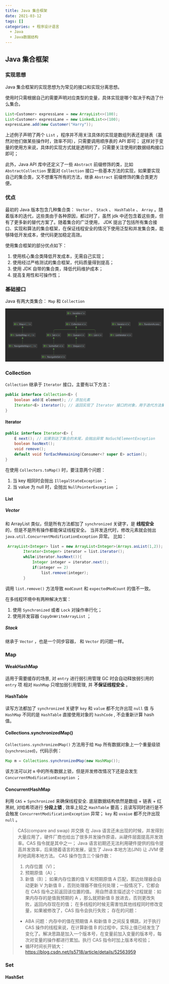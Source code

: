```yaml
---
title: Java 集合框架
date: 2021-03-12
tags: []
categories: + 程序设计语言
  + Java
  + Java数据结构
---
```


## Java 集合框架

### 实现思想

Java 集合框架的实现思想为为常见的接口和实现分离思想。

使用时只需根据自己的需要声明对应类型的变量，具体实现是哪个取决于构造了什么集合。

```JAVA
List<Customer> expressLane = new ArrayList<>(100);
List<Customer> expressLane = new LinkedList<>(100);
expressLane.add(new Customer("Harry"));
```

上述例子声明了两个 `List` ，程序并不用关注具体的实现是数组列表还是链表（虽然对他们做某些操作时，效率不同），只需要调用顺序表的 API 即可；
这样对于变量的使用方来说，具体的实现方式就是透明的了，只需要关注使用的数据结构接口即可；

此外，Java API 库中还定义了一些 `Abstract` 前缀修饰的类，比如 `AbstractCollection` 里面对 `Collection` 接口一些基本方法的实现，如果要实现自己的集合类，又不想重写所有的方法，继承 `Abstract` 前缀修饰的集合类更方便。

### 优点

最初的 Java 版本包含几种集合类： `Vector` 、 `Stack` 、 `HashTable` 、 `Array` 。随着版本的迭代，这些类由于各种原因，都过时了，虽然 jdk 中还包含着这些类，但有了更多新的替代方案了。随着集合的广泛使用， JDK 提出了包括所有集合接口、实现和算法的集合框架，在保证线程安全的情况下使用泛型和并发集合类，能够降低开发成本，使代码更加稳定高效。

使用集合框架的部分优点如下：

1. 使用核心集合类降低开发成本，无需自己实现；
2. 使用经过严格测试的集合框架，代码质量得到提高；
3. 使用 JDK 自带的集合类，降低代码维护成本；
4. 提高复用性和可操作性；

### 基础接口

Java 有两大类集合： `Map` 和 `Collection`

![picture 1](../../../../../assets/%E7%A8%8B%E5%BA%8F%E8%AE%BE%E8%AE%A1%E8%AF%AD%E8%A8%80/Java/Java%E6%95%B0%E6%8D%AE%E7%BB%93%E6%9E%84/Java%20%E9%9B%86%E5%90%88%E7%B1%BB/bb5ba2d657eeccd52915b6ed133b9e2cf3b272af3ae070137218ddcc16bbba84.png)

### Collection

`Collection` 继承于 `Iterator` 接口，主要有以下方法：

```JAVA
public interface Collection<E> {
    boolean add(E element); // 添加元素
    Iterator<E> iterator(); // 返回实现了 Iterator 接口的对象，用于迭代方法集合中的元素
}
```

#### Iterator

```JAVA
public interface Iterator<E> {
    E next(); // 如果到达了集合的末尾，会抛出异常 NoSuchElementException
    boolean hasNext();
    void remove();
    default void forEachRemaining(Consumer<? super E> action();
}
```

在使用 `Collectors.toMap()` 时，要注意两个问题：

1. 当 key 相同时会抛出 `IllegalStateException` ；
2. 当 value 为 null 时，会抛出 `NullPointerException` ；

#### List

##### Vector

和 ArrayList 类似，但是所有方法都加了 `synchronized` 关键字，是 **线程安全** 的，但是不是所有操作都能保证线程安全。
当并发迭代时，修改元素就会抛出 `java.util.ConcurrentModificationException` 异常。
比如：

```JAVA
 ArrayList<Integer> list = new ArrayList<Integer>(Arrays.asList(1,2));
        Iterator<Integer> iterator = list.iterator();
        while(iterator.hasNext()){
            Integer integer = iterator.next();
            if(integer == 2)
                list.remove(integer);
        }
```

调用 `list.remove()` 方法导致 `modCount` 和 `expectedModCount` 的值不一致。

在多线程环境中有两种解决方案：

1. 使用 `Synchronized` 或者 `Lock` 对操作串行化；
2. 使用并发容器 `CopyOnWriteArrayList` ；

##### Stack

继承于 `Vector` ，也是一个同步容器， 和 `Vector` 的问题一样。

### Map

#### WeakHashMap

适用于需要缓存的场景, 对 `entry` 进行弱引用管理 GC 时会自动释放弱引用的 `entry` 项
相对 `HashMap` 只增加弱引用管理, 并 **不保证线程安全** 。

#### HashTable

读写方法都加了 `synchronized` 关键字 `key` 和 `value` 都不允许出现 `null` 值
与 `HashMap` 不同的是 `HashTable` 直接使用对象的 `hashCode` , 不会重新计算 hash 值。

#### Collections.synchronizedMap()

`Collections.synchronizedMap()` 方法用于给 `Map` 所有数据对象上一个重量级锁(`synchronized`)，代码示例：

```java
Map m = Collections.synchronizedMap(new HashMap());
```

该方法可以对 `m` 中的所有数据上锁，但是并发修改情况下还是会发生 `ConcurrentModificationException` ；

#### ConcurrentHashMap

利用 `CAS` + `Synchronized` 来确保线程安全. 底层数据结构依然是数组 + 链表 + 红黑树, 对哈希项进行 **分段上锁** , 效率上较之 `HashTable` 要高；且读写同时进行是不会触发 `ConcurrentModificationException` 异常；
`key` 和 `uvaiue` 都不允许出现 `null` 。

> CAS(compare and swap) 并交换
> 在 Java 语言还未出现的时候，并发得到大量应用了，硬件厂商也给出了很多并发操作原语，从硬件层面提高并发效率。CAS 指令就是其中之一；
> Java 语言初期还无法利用硬件提供的指令提高并发效率，后来随着语言的发展，诞生了 Java 本地方法(JNI) 让 JVM 便利地调用本地方法。
> CAS 操作包含三个操作数：
>
> 1. 内存位置（V)；
> 2. 预期原值（A）；
> 3. 新值（B）；
>    如果内存位置的值 V 和预期原值 A 匹配，那边处理器会自动更新 V 为新值 B ，否则处理器不做任何处理；一般情况下，它都会在 CAS 指令之前返回该位置的值。
>    用自然语言描述这个过程就是：如果内存存的是值我预期的 A ，那么就把新值 B 放进去，否则更改失败，返回内存现在的值；
>    在多线程的时候无需害怕其他线程同时修改变量，如果被修改了，CAS 指令会执行失败；
>    存在的问题：
>
> - ABA 问题：内存中的值在预期值 A 和新值 B 之间反复横跳，对于执行 CAS 操作的线程来说，在计算新值 B 的过程中，实际上值已经发生了变化了。解决思路是加入一个版本号，在变量前加入变量的版本号，每次对变量的操作都进行累加。执行 CAS 指令时加上版本号校验；
> - 循环时间长开销大：
>   <https://blog.csdn.net/ls5718/article/details/52563959>

### Set

#### HashSet
